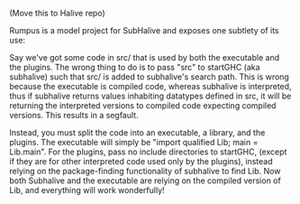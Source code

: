 (Move this to Halive repo)

Rumpus is a model project for SubHalive and exposes one subtlety of its use:

Say we've got some code in src/ that is used by both the executable and the
plugins. The wrong thing to do is to pass "src" to startGHC (aka subhalive)
such that src/ is added to subhalive's search path. This is wrong 
because the executable is compiled code, whereas subhalive is interpreted,
thus if subhalive returns values inhabiting datatypes defined in src,
it will be returning the interpreted versions to compiled code 
expecting compiled versions. This results in a segfault.

Instead, you must split the code into an executable, a library, and the plugins.
The executable will simply be "import qualified Lib; main = Lib.main". 
For the plugins, pass no include directories to startGHC,
(except if they are for other interpreted code used only by the plugins),
instead relying on the package-finding functionality of subhalive to find Lib. 
Now both Subhalive and the executable are relying on the compiled version 
of Lib, and everything will work wonderfully!
